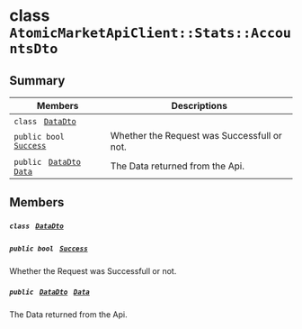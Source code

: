 # class `AtomicMarketApiClient::Stats::AccountsDto` 

## Summary

 Members                                | Descriptions                                
----------------------------------------|---------------------------------------------
`class ` [`DataDto`](AtomicMarketApiClient--Stats--AccountsDto--DataDto.md)        | 
`public bool ` [`Success`](#class_atomic_market_api_client_1_1_stats_1_1_accounts_dto_1a506fb037fbb6bfe8f254c021a2c3cfac) | Whether the Request was Successfull or not.
`public ` [`DataDto`](AtomicMarketApiClient--Stats--AccountsDto--DataDto.md)` ` [`Data`](#class_atomic_market_api_client_1_1_stats_1_1_accounts_dto_1a65c0779654774581967081cf3136bd84) | The Data returned from the Api.

## Members

##### `class ` [`DataDto`](AtomicMarketApiClient--Stats--AccountsDto--DataDto.md) 

##### `public bool ` [`Success`](#class_atomic_market_api_client_1_1_stats_1_1_accounts_dto_1a506fb037fbb6bfe8f254c021a2c3cfac) 

Whether the Request was Successfull or not.

##### `public ` [`DataDto`](AtomicMarketApiClient--Stats--AccountsDto--DataDto.md)` ` [`Data`](#class_atomic_market_api_client_1_1_stats_1_1_accounts_dto_1a65c0779654774581967081cf3136bd84) 

The Data returned from the Api.

